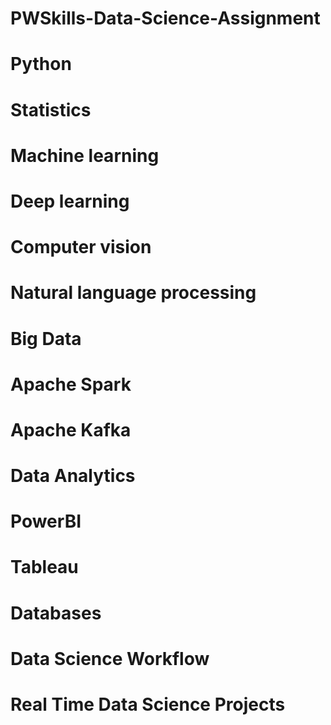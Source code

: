# PWSkills-Data-Science-Assignment

# Python
# Statistics
# Machine learning
# Deep learning
# Computer vision
# Natural language processing
# Big Data
# Apache Spark
# Apache Kafka
# Data Analytics
# PowerBI
# Tableau
# Databases
# Data Science Workflow
# Real Time Data Science Projects
